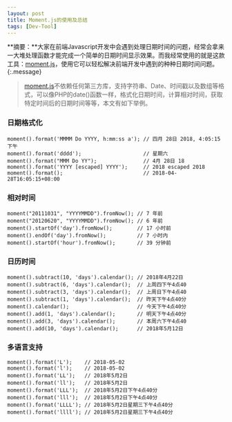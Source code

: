 ```yaml
---
layout: post
title: Moment.js的使用及总结
tags: [Dev-Tool]
---
```


**摘要：**大家在前端Javascript开发中会遇到处理日期时间的问题，经常会拿来一大堆处理函数才能完成一个简单的日期时间显示效果。而我经常使用的就是这款工具：[moment.js](http://momentjs.cn/)，使用它可以轻松解决前端开发中遇到的种种日期时间问题。
{:.message}

> [moment.js](http://momentjs.cn/docs/)不依赖任何第三方库，支持字符串、Date、时间戳以及数组等格式，可以像PHP的date()函数一样，格式化日期时间，计算相对时间，获取特定时间后的日期时间等等，本文有如下举例。

### 日期格式化

```
moment().format('MMMM Do YYYY, h:mm:ss a'); // 四月 28日 2018, 4:05:15 下午
moment().format('dddd');                    // 星期六
moment().format("MMM Do YY");               // 4月 28日 18
moment().format('YYYY [escaped] YYYY');     // 2018 escaped 2018
moment().format();                          // 2018-04-28T16:05:15+08:00
```

### 相对时间

```
moment("20111031", "YYYYMMDD").fromNow(); // 7 年前
moment("20120620", "YYYYMMDD").fromNow(); // 6 年前
moment().startOf('day').fromNow();        // 17 小时前
moment().endOf('day').fromNow();          // 7 小时内
moment().startOf('hour').fromNow();       // 39 分钟前
```
### 日历时间
```
moment().subtract(10, 'days').calendar(); // 2018年4月22日
moment().subtract(6, 'days').calendar();  // 上周四下午4点40
moment().subtract(3, 'days').calendar();  // 上周日下午4点40
moment().subtract(1, 'days').calendar();  // 昨天下午4点40分
moment().calendar();                      // 今天下午4点40分
moment().add(1, 'days').calendar();       // 明天下午4点40分
moment().add(3, 'days').calendar();       // 本周六下午4点40
moment().add(10, 'days').calendar();      // 2018年5月12日
```

### 多语言支持
```
moment().format('L');    // 2018-05-02
moment().format('l');    // 2018-05-02
moment().format('LL');   // 2018年5月2日
moment().format('ll');   // 2018年5月2日
moment().format('LLL');  // 2018年5月2日下午4点40分
moment().format('lll');  // 2018年5月2日下午4点40分
moment().format('LLLL'); // 2018年5月2日星期三下午4点40分
moment().format('llll'); // 2018年5月2日星期三下午4点40分
```